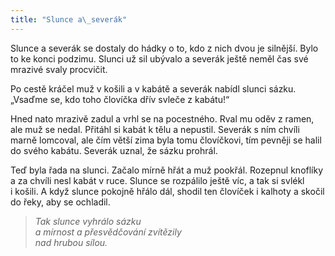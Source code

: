 ```yaml
---
title: "Slunce a\_severák"
---
```


  

Slunce a severák se dostaly do hádky o to, kdo z nich dvou je silnější. Bylo to ke konci podzimu. Slunci už sil ubývalo a severák ještě neměl čas své mrazivé svaly procvičit.

Po cestě kráčel muž v košili a v kabátě a severák nabídl slunci sázku. „Vsaďme se, kdo toho človíčka dřív svleče z kabátu!“

Hned nato mrazivě zadul a vrhl se na pocestného. Rval mu oděv z ramen, ale muž se nedal. Přitáhl si kabát k tělu a nepustil. Severák s ním chvíli marně lomcoval, ale čím větší zima byla tomu človíčkovi, tím pevněji se halil do svého kabátu. Severák uznal, že sázku prohrál.

Teď byla řada na slunci. Začalo mírně hřát a muž pookřál. Ro­zepnul knoflíky a za chvíli nesl kabát v ruce. Slunce se rozpálilo ještě víc, a tak si svlékl i košili. A když slunce pokojně hřálo dál, shodil ten človíček i kalhoty a skočil do řeky, aby se ochladil.

> _Tak slunce vyhrálo sázku  
> a mírnost a přesvědčování zvítězily  
> nad hrubou sílou._
